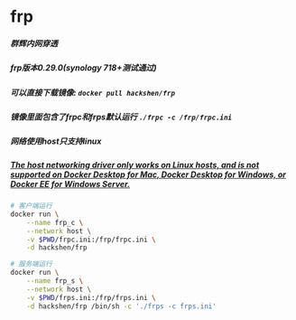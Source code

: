 # frp
##### 群辉内网穿透
##### frp版本0.29.0(synology 718+测试通过)
##### 可以直接下载镜像: `docker pull hackshen/frp`
##### 镜像里面包含了frpc和frps默认运行 `./frpc -c /frp/frpc.ini`
##### 网络使用host只支持linux
##### [The host networking driver only works on Linux hosts, and is not supported on Docker Desktop for Mac, Docker Desktop for Windows, or Docker EE for Windows Server.](https://docs.docker.com/network/host/)
```bash
# 客户端运行
docker run \
    --name frp_c \
    --network host \
    -v $PWD/frpc.ini:/frp/frpc.ini \
    -d hackshen/frp 

# 服务端运行
docker run \
    --name frp_s \
    --network host \
    -v $PWD/frps.ini:/frp/frps.ini \
    -d hackshen/frp /bin/sh -c './frps -c frps.ini'
  ```


